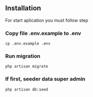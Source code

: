 
## Installation

For start aplication you must follow step

### Copy file .env.example to .env
```cp .env.example .env```

### Run migration
```php artisan migrate```

### If first, seeder data super admin
```php artisan db:seed```
